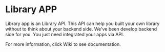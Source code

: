 # Library APP 

Library app is an Library API. This API can help you built your own library without to think about your backend side. We've been develop backend side for you. You just need integrated your apps via API.

For more information, click Wiki to see documentation.
